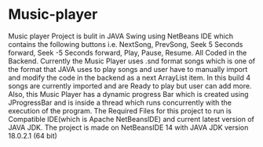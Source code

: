 # Music-player
Music player Project is bulit in JAVA Swing using NetBeans IDE which contains the following buttons i.e. NextSong, PrevSong, Seek 5 Seconds forward, Seek -5 Seconds forward, Play, Pause, Resume. All Coded in the Backend.
Currently the Music Player uses .snd format songs which is one of the format that JAVA uses to play songs and user have to manually import and modify the code in the backend as a next ArrayList item. 
In this build 4 songs are currently imported and are Ready to play but user can add more.
Also, this Music Player has a dynamic progress Bar which is created using JProgressBar and is inside a thread which runs concurrently with the execution of the program.
The Required Files for this project to run is Compatible IDE(which is Apache NetBeansIDE) and current latest version of JAVA JDK. The project is made on NetBeansIDE 14 with JAVA JDK version 18.0.2.1 (64 bit)
